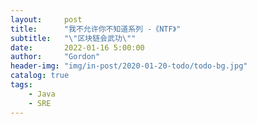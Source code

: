 ```yaml
---
layout:     post
title:      "我不允许你不知道系列 -《NTF》"
subtitle:   "\"区块链会武功\""
date:       2022-01-16 5:00:00
author:     "Gordon"
header-img: "img/in-post/2020-01-20-todo/todo-bg.jpg"
catalog: true
tags:
    - Java
    - SRE
---
```



